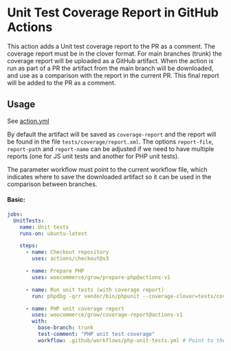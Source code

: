 # Unit Test Coverage Report in GitHub Actions

This action adds a Unit test coverage report to the PR as a comment. The coverage report must be in the clover format.
For main branches (trunk) the coverage report will be uploaded as a GitHub artifact. When the action is run as part of a PR the artifact from the main branch will be downloaded, and use as a comparison with the report in the current PR.
This final report will be added to the PR as a comment.

## Usage

See [action.yml](action.yml)

By default the artifact will be saved as `coverage-report` and the report will be found in the file `tests/coverage/report.xml`. The options `report-file`, `report-path` and `report-name` can be adjusted if we need to have multiple reports (one for JS unit tests and another for PHP unit tests).

The parameter workflow must point to the current workflow file, which indicates where to save the downloaded artifact so it can be used in the comparison between branches.

#### Basic:

```yaml
jobs:
  UnitTests:
    name: Unit tests
    runs-on: ubuntu-latest

    steps:
      - name: Checkout repository
        uses: actions/checkout@v3

      - name: Prepare PHP
        uses: woocommerce/grow/prepare-php@actions-v1

      - name: Run unit tests (with coverage report)
        run: phpdbg -qrr vendor/bin/phpunit --coverage-clover=tests/coverage/report.xml

      - name: PHP unit coverage report
        uses: woocommerce/grow/coverage-report@actions-v1
        with:
          base-branch: trunk
          test-comment: "PHP unit test coverage"
          workflow: .github/workflows/php-unit-tests.yml # Point to the current workflow
```
